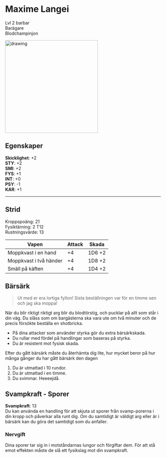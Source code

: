 # Maxime Langei
Lvl 2 barbar  
Barägare  
Blodchampinjon

<img src="https://mushroomobserver.nyc3.digitaloceanspaces.com/orig/231468.jpg" alt="drawing" width="300"/>

## Egenskaper
**Skicklighet**: +2  
**STY**: +2  
**SMI**: +2  
**FYS**: +1  
**INT**: +0  
**PSY**: -1  
**KAR**: +1

---
## Strid
Kroppspoäng: 21  
Fysiktärning: 2 T12  
Rustningsvärde: 13  

| Vapen | Attack | Skada  |
| --- | ---  | --- |
| Moppkvast i en hand | +4 | 1D6 +2 |
| Moppkvast i två händer | +4 | 1D8 +2 |
| Smäll på käften | +4 | 1D4 +2 |

## Bärsärk
> Ut med er era lortiga fyllon! Sista beställningen var för en timme sen och jag ska moppa!  

När du blir riktigt riktigt arg blir du blodtörstig, och pucklar på allt som står i din väg. Du slåss som om bargästerna ska vara ute om två minuter och de precis försökte beställa en shotbricka.

* På dina attacker som använder styrka gör du extra bärsärkskada.
* Du rullar med fördel på handlingar som baseras på styrka.
* Du är resistent mot fysisk skada.

Efter du gått bärsärk måste du återhämta dig lite, hur mycket beror på hur många gånger du har gått bärsärk den dagen 
1. Du är utmattad i 10 rundor.
2. Du är utmattad i en timme.
3. Du svimmar. Heeeejdå.

## Svampkraft - Sporer
**Svampkraft**: 13  
Du kan använda en handling för att skjuta ut sporer från svamp-porerna i din kropp och påverkar alla runt dig.
Om du samtidigt är väldigt arg eller är i bärsärk kan du göra det samtidigt som du anfaller.

### Nervgift
Dina sporer tar sig in i motståndarnas lungor och förgiftar dem. För att stå emot effekten måste de slå ett fysikslag mot din svampkraft.